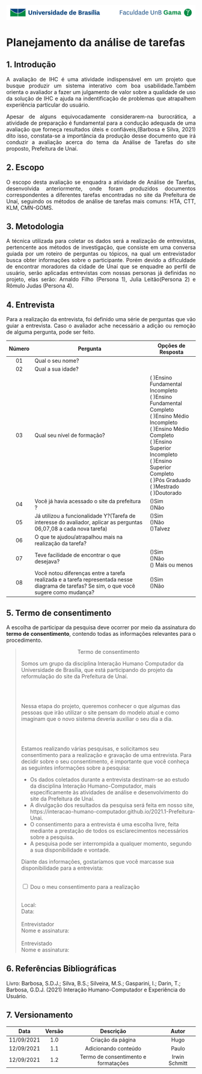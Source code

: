 ![UnB](../../img/unb.jpg)

# Planejamento da análise de tarefas

## 1. Introdução

<p align = "justify"> A avaliação de IHC é uma atividade indispensável em um projeto que busque produzir um sistema interativo com boa usabilidade.Também orienta o avaliador a fazer um julgamento de valor sobre a qualidade de uso da solução de IHC e ajuda na indentificação de problemas que atrapalhem experiência particular do usuário. </p>

<p align = "justify"> Apesar de alguns equivocadamente considerarem-na burocrática, a atividade de preparação é fundamental para a condução adequada de uma avaliação que forneça resultados úteis e confiáveis,(Barbosa e Silva, 2021) dito isso, constata-se a importância da produção desse documento que irá conduzir a avaliação acerca do tema da Análise de Tarefas do site proposto, Prefeitura de Unaí. </p>

## 2. Escopo

<p align = "justify"> O escopo desta avaliação se enquadra a atividade de Análise de Tarefas, desenvolvida anteriormente, onde foram produzidos documentos correspondentes a diferentes tarefas encontradas no site da Prefeitura de Unaí, seguindo os métodos de análise de tarefas mais comuns: HTA, CTT, KLM, CMN-GOMS. </p>

## 3. Metodologia

<p align = "justify"> A técnica utilizada para coletar os dados será a realização de entrevistas, pertencente aos métodos de investigação, que consiste em uma conversa guiada por um roteiro de perguntas ou tópicos, na qual um entrevistador busca obter informações sobre o participante. Porém devido a dificuldade de encontrar moradores da cidade de Unaí que se enquadre ao perfil de usuário, serão aplicadas entrevistas com nossas personas já definidas no projeto, elas serão: Arnaldo Filho (Persona 1), Julia Leitão(Persona 2) e Rômulo Judas (Persona 4).</p>

## 4. Entrevista

<p align = "justify"> Para a realização da entrevista, foi definido uma série de perguntas que vão guiar a entrevista. Caso o avaliador ache necessário a adição ou remoção de alguma pergunta, pode ser feito. </p>

| Número | Pergunta                                                                                                                                  | Opções de Resposta                                                                                                                                                                                                                                      |
| :----: | ----------------------------------------------------------------------------------------------------------------------------------------- | ------------------------------------------------------------------------------------------------------------------------------------------------------------------------------------------------------------------------------------------------------- |
|   01   | Qual o seu nome?                                                                                                                          |                                                                                                                                                                                                                                                         |
|   02   | Qual a sua idade?                                                                                                                         |                                                                                                                                                                                                                                                         |
|   03   | Qual seu nível de formação?                                                                                                               | ( )Ensino Fundamental Incompleto </br>( )Ensino Fundamental Completo</br>( )Ensino Médio Incompleto</br>( )Ensino Médio Completo</br>( )Ensino Superior Incompleto</br>( )Ensino Superior Completo</br>( )Pós Graduado</br>( )Mestrado</br>( )Doutorado |
|   04   | Você já havia acessado o site da prefeitura ?                                                                                             | ()Sim </br> ()Não                                                                                                                                                                                                                                       |
|   05   | Já utilizou a funcionalidade Y?(Tarefa de interesse do avaliador, aplicar as perguntas 06,07,08 a cada nova tarefa)                       | ()Sim</br> ()Não </br>()Talvez                                                                                                                                                                                                                          |
|   06   | O que te ajudou/atrapalhou mais na realização da tarefa?                                                                                  |                                                                                                                                                                                                                                                         |
|   07   | Teve facilidade de encontrar o que desejava?                                                                                              | ()Sim</br> ()Não </br>() Mais ou menos                                                                                                                                                                                                                  |
|   08   | Você notou diferenças entre a tarefa realizada e a tarefa representada nesse diagrama de tarefas? Se sim, o que você sugere como mudança? | ()Sim</br> ()Não </br>                                                                                                                                                                                                                                  |

## 5. Termo de consentimento

<p align="justify">
A escolha de participar da pesquisa deve ocorrer por meio da assinatura do <strong>termo de consentimento</strong>, contendo todas as informações relevantes para o procedimento.
</p>

<blockquote>
<p align="center">
Termo de consentimento
<p>

<p align="justify">

Somos um grupo da disciplina Interação Humano Computador da Universidade de Brasília, que está participando do projeto da reformulação do site da Prefeitura de Unaí.

<br/>
<br/>

Nessa etapa do projeto, queremos conhecer o que algumas das pessoas que irão utilizar o site pensam do modelo atual e como imaginam que o novo sistema deveria auxiliar o seu dia a dia.

<br/>
<br/>

Estamos realizando várias pesquisas, e solicitamos seu consentimento para a realização e gravação de uma entrevista. Para decidir sobre o seu consentimento, é importante que você conheça as seguintes informações sobre a pesquisa:

<ul>
<li>
Os dados coletados durante a entrevista destinam-se ao estudo da disciplina Interação Humano-Computador, mais especificamente às atividades de análise e desenvolvimento do site da Prefeitura de Unaí.</li>
<li>A divulgação dos resultados da pesquisa será feita em nosso site, https://interacao-humano-computador.github.io/2021.1-Prefeitura-Unai.</li>
<li>O consentimento para a entrevista é uma escolha livre, feita mediante a prestação de todos os esclarecimentos necessários sobre a pesquisa.</li>
<li>A pesquisa pode ser interrompida a qualquer momento, segundo a sua disponibilidade e vontade.</li>
</ul>

Diante das informações, gostaríamos que você marcasse sua disponibilidade para a entrevista:

<br/>

<input type="checkbox">
<label for="vehicle1"> Dou o meu consentimento para a realização</label>

<br>
<br>

Local:
<br>
Data:
<br>
<br>
Entrevistador
<br>
Nome e assinatura:
<br>
<br>
Entrevistado
<br>
Nome e assinatura:

<p>
</blockquote>

## 6. Referências Bibliográficas

Livro: Barbosa, S.D.J.; Silva, B.S.; Silveira, M.S.; Gasparini, I.; Darin, T.; Barbosa, G.D.J.
(2021) Interação Humano-Computador e Experiência do Usuário.

## 7. Versionamento

|    Data    | Versão |              Descrição               |     Autor     |
| :--------: | :----: | :----------------------------------: | :-----------: |
| 11/09/2021 |  1.0   |          Criação da página           |     Hugo      |
| 12/09/2021 |  1.1   |         Adicionando conteúdo         |     Paulo     |
| 12/09/2021 |  1.2   | Termo de consentimento e formatações | Irwin Schmitt |
